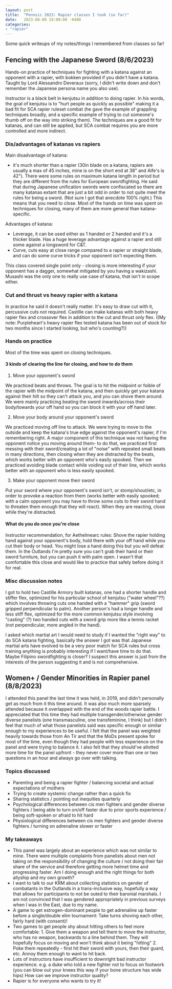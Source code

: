 ```yaml
---
layout: post
title:  "Pennsic 2023: Rapier classes I took (so far)"
date:   2023-08-08 19:00:00 -0400
categories: 
- "rapier"
---
```



Some quick writeups of my notes/things I remembered from classes so far!

## Fencing with the Japanese Sword (8/6/2023) 

Hands-on practice of techniques for fighting with a katana against an opponent with a rapier, with bokken provided if you didn't have a katana. Taught by Lord Alessandro Deveraux (sorry, I didn't write down and don't remember the Japanese persona name you also use).

Instructor is a black belt in kenjutsu in addition to doing rapier. In his words, the goal of kenjutsu is to "hurt people as quickly as possible" making it a bad fit for SCA rapier ruleset combat (he gave the example of grappling techniques broadly, and a specific example of trying to cut someone's thumb off on the way into striking them). The techniques are a good fit for katanas, and can still be applied, but SCA combat requires you are more controlled and more indirect. 

### Dis/advantages of katanas vs rapiers

Main disadvantage of katana: 

- it's much shorter than a rapier (30in blade on a katana, rapiers are usually a max of 45 inches, mine is on the short end at 38" and Aife's is 42"). There were some rules on maximum katana length in period but they are different from the rules for European swordfighting. He said that during Japanese unification swords were confiscated so there are many katanas extant that are just a bit odd in order to not quite meet the rules for being a sword. (Not sure I got that anecdote 100% right.) This means that you need to close. Most of the hands on time was spent on techniques for closing, many of them are more general than katana-specific. 

Advantages of katana:

- Leverage, it can be used either as 1 handed or 2 handed and it's a thicker blade. Has a huge leverage advantage against a rapier and still some against a longsword for C&T. 
- Curve, cuts easy at close range compared to a rapier or straight blade, and can do some curve tricks if your opponent isn't expecting them. 

This class covered single point only - closing is more interesting if your opponent has a dagger, somewhat mitigated by you having a wakizashi. Musashi was the only one to really use case of katana, that isn't in scope either. 

### Cut and thrust vs heavy rapier with a katana

In practice he said it doesn't really matter. It's easy to draw cut with it, percussive cuts not required. 
Castille can make katanas with both heavy rapier flex and crossover flex in addition to the cut and thrust only flex. ((My note: Purpleheart's heavy rapier flex tested katana has been out of stock for two months since I started looking, but who's counting?))

### Hands on practice

Most of the time was spent on closing techniques. 

#### 3 kinds of clearing the line for closing, and how to do them

1. Move your opponent's sword

We practiced beats and throws. The goal is to hit the midpoint or foible of the rapier with the midpoint of the katana, and then quickly get your katana against their hilt so they can't attack you, and you can shove them around. We were mainly practicing beating the sword inwards/across their body/towards your off hand so you can block it with your off hand later. 

2. Move your body around your opponent's sword

We practiced moving off line to attack. We were trying to move to the outside and keep the katana's true edge against the opponent's rapier, if I'm remembering right. A major component of this technique was not having the opponent notice you moving around them- to do that, we practiced first messing with their sword/creating a lot of "noise" with repeated small beats in many directions, then closing when they are distracted by the beats, which works better with an opponent who's easily spooked. Then we practiced avoiding blade contact while voiding out of their line, which works better with an opponent who is less easily spooked. 

3. Make your opponent move their sword

Put your sword where your opponent's sword isn't, or stomp/shout/etc, in order to provoke a reaction from them (works better with easily spooked; with a calm opponent you may have to throw some cuts to their sword hand to threaten them enough that they will react). When they are reacting, close while they're distracted. 

#### What do you do once you're close

Instructor recommendation, for Aethelmearc rules: Shove the rapier holding hand against your opponent's body, hold there with your off hand while you cut their body or head. You might lose a hand doing this but you will defeat them. In the Outlands I'm pretty sure you can't grab their hand or their sword furniture, but you can push it with palm open. I wasn't that comfortable this close and would like to practice that safely before doing it for real.

### Misc discussion notes

I got to hold two Castille Armory built katanas, one had a shorter handle and stiffer flex, optimized for his particular school of kenjutsu ("water wheel"??) which involves throwing cuts one handed with a "hammer" grip (sword gripped perpendicular to palm). Another person's had a longer handle and less stiff flex, optimized for the more common kenjutsu style involving "casting" (?) two handed cuts with a sword grip more like a tennis racket (not perpendicular, more angled in the hand).

I asked which martial art I would need to study if I wanted the "right way" to do SCA katana fighting, basically the answer I got was that Japanese martial arts have evolved to be a very poor match for SCA rules but cross training anything is probably interesting if I want/have time to do that. Maybe Filipino swordfighting is closer? I suspect this answer is just from the interests of the person suggesting it and is not comprehensive.

## Women+ / Gender Minorities in Rapier panel (8/8/2023)

I attended this panel the last time it was held, in 2019, and didn't personally get as much from it this time around. It was also much more sparsely attended because it overlapped with the end of the woods rapier battle. I appreciated that this time they had multiple transgender/otherwise gender diverse panelists (one transmasculine, one transfeminine, I think) but I didn't feel that much of what those panelists said was specific enough or similar enough to my experiences to be useful. I felt that the panel was weighted heavily towards those from An Tir and that the MoDs present spoke for most of the time, even though they had people with less experience on the panel and were trying to balance it. I also felt that they should've allotted more time for the panel upfront - they never cover more than one or two questions in an hour and always go over with talking. 

### Topics discussed

- Parenting and being a rapier fighter / balancing societal and actual expectations of mothers
- Trying to create systemic change rather than a quick fix
- Sharing statistics / pointing out inequities quarterly
- Psychological differences between cis men fighters and gender diverse fighters / being able to turn on/off faster due to prior sports experience / being soft-spoken or afraid to hit hard
- Physiological differences between cis men fighters and gender diverse fighters / turning on adrenaline slower or faster

### My takeaways

- This panel was largely about an experience which was not similar to mine. There were multiple complaints from panelists about men not taking on the responsibility of changing the culture / not doing their fair share of the service and therefore getting more helmet time and progressing faster. Am I doing enough and the right things for both allyship and my own growth?
- I want to talk to our KRM about collecting statistics on gender of combatants in the Outlands in a trans-inclusive way, hopefully a way that allows for participants to not be outed to their baronial marshals. I am not convinced that I was gendered appropriately in previous surveys when I was in the East, due to my name. 
- A game to get estrogen-dominant people to get adrenaline up faster before a single/double elim tournament: Take turns shoving each other, fairly hard (with consent)!
- Two games to get people shy about hitting others to feel more comfortable: 1. Give them a weapon and tell them to move the instructor, who has no weapon, backwards to a line behind them. They will hopefully focus on moving and won't think about it being "hitting" 2. Poke them repeatedly - first hit their sword with yours, then their guard, etc. Annoy them enough to want to hit back. 
- Lots of instructors have insufficient to downright bad instructor experience. e.g. a duke who told a new fighter not to focus on footwork (you can blow out your knees this way if your bone structure has wide hips) How can we improve instructor quality?
- Rapier is for everyone who wants to try it! 
